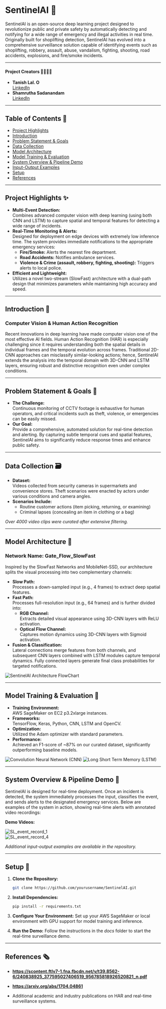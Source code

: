 # SentinelAI 🚀

SentinelAI is an open-source deep learning project designed to revolutionize public and private safety by automatically detecting and notifying for a wide range of emergency and illegal activities in real time. Originally built for shoplifting detection, SentinelAI has evolved into a comprehensive surveillance solution capable of identifying events such as shoplifting, robbery, assault, abuse, vandalism, fighting, shooting, road accidents, explosions, and fire/smoke incidents.

---

#### Project Creators 👨‍💼👩‍💼
- **Tanish Lal. O**  
  [LinkedIn](https://www.linkedin.com/in/tanish-lal/)
- **Shamrutha Sadanandam**  
  [LinkedIn](https://www.linkedin.com/in/shamruthas/)

---

## Table of Contents 📅
- [Project Highlights](#project-highlights)
- [Introduction](#introduction)
- [Problem Statement & Goals](#problem-statement--goals)
- [Data Collection](#data-collection)
- [Model Architecture](#model-architecture)
- [Model Training & Evaluation](#model-training--evaluation)
- [System Overview & Pipeline Demo](#system-overview--pipeline-demo)
- [Input-Output Examples](#input-output-examples)
- [Setup](#setup)
- [References](#references)

---

## Project Highlights ✨
- **Multi-Event Detection:**  
  Combines advanced computer vision with deep learning (using both CNN and LSTM) to capture spatial and temporal features for detecting a wide range of incidents.
- **Real-Time Monitoring & Alerts:**  
  Designed for deployment on edge devices with extremely low inference time. The system provides immediate notifications to the appropriate emergency services:
  - **Fire/Smoke:** Alerts the nearest fire department.
  - **Road Accidents:** Notifies ambulance services.
  - **Violence & Crime (assault, robbery, fighting, shooting):** Triggers alerts to local police.
- **Efficient and Lightweight:**  
  Utilizes a novel two-stream (SlowFast) architecture with a dual-path design that minimizes parameters while maintaining high accuracy and speed.

---

## Introduction 📜
### Computer Vision & Human Action Recognition
Recent innovations in deep learning have made computer vision one of the most effective AI fields. Human Action Recognition (HAR) is especially challenging since it requires understanding both the spatial details in individual frames and the temporal evolution across frames. Traditional 2D-CNN approaches can misclassify similar-looking actions; hence, SentinelAI extends the analysis into the temporal domain with 3D-CNN and LSTM layers, ensuring robust and distinctive recognition even under complex conditions.

---

## Problem Statement & Goals 🎯
- **The Challenge:**  
  Continuous monitoring of CCTV footage is exhaustive for human operators, and critical incidents such as theft, violence, or emergencies can be easily missed.
- **Our Goal:**  
  Provide a comprehensive, automated solution for real-time detection and alerting. By capturing subtle temporal cues and spatial features, SentinelAI aims to significantly reduce response times and enhance public safety.

---

## Data Collection 🗃️
- **Dataset:**  
  Videos collected from security cameras in supermarkets and convenience stores. Theft scenarios were enacted by actors under various conditions and camera angles.
- **Scenarios Include:**  
  - Routine customer actions (item picking, returning, or examining)  
  - Criminal lapses (concealing an item in clothing or a bag)

*Over 4000 video clips were curated after extensive filtering.*

---

## Model Architecture 🎨
### Network Name: **Gate_Flow_SlowFast**
Inspired by the SlowFast Networks and MobileNet-SSD, our architecture splits the visual processing into two complementary channels:
- **Slow Path:**  
  Processes a down-sampled input (e.g., 4 frames) to extract deep spatial features.
- **Fast Path:**  
  Processes full-resolution input (e.g., 64 frames) and is further divided into:
  - **RGB Channel:**  
    Extracts detailed visual appearance using 3D-CNN layers with ReLU activation.
  - **Optical Flow Channel:**  
    Captures motion dynamics using 3D-CNN layers with Sigmoid activation.
- **Fusion & Classification:**  
  Lateral connections merge features from both channels, and subsequent CNN layers combined with LSTM modules capture temporal dynamics. Fully connected layers generate final class probabilities for targeted notifications.

![SentinelAI Architecture FlowChart](https://github.com/TanishLal/SentinalAi/blob/main/DB_Sample/input/SentinelAI%20Architectural%20FlowChart.png)

---

## Model Training & Evaluation 📑
- **Training Environment:**  
  AWS SageMaker on EC2 p3.2xlarge instances.
- **Frameworks:**  
  TensorFlow, Keras, Python, CNN, LSTM and OpenCV.
- **Optimization:**  
  Utilized the Adam optimizer with standard parameters.
- **Performance:**  
  Achieved an F1-score of ~87% on our curated dataset, significantly outperforming baseline models.

![Convolution Neural Network (CNN)](https://github.com/TanishLal/SentinalAi/blob/main/DB_Sample/input/Convolution%20Neural%20Network%20(CNN).png)
![Long Short Term Memory (LSTM) ](https://github.com/TanishLal/SentinalAi/blob/main/DB_Sample/input/Long%20Short%20Term%20Memory%20(LSTM).png)

---

## System Overview & Pipeline Demo 🎥
SentinelAI is designed for real-time deployment. Once an incident is detected, the system immediately processes the input, classifies the event, and sends alerts to the designated emergency services.
Below are examples of the system in action, showing real-time alerts with annotated video recordings:

**Demo Videos:**  

![SL_event_record_1](https://user-images.githubusercontent.com/34807427/172144654-730d19a4-8f04-4a7c-940a-dacf8586973c.gif)  
![SL_event_record_4](https://user-images.githubusercontent.com/34807427/172144715-94d3b4af-5343-4e2c-bb8c-4a23562e0802.gif)

*Additional input-output examples are available in the repository.*

---

## Setup 🔽
1. **Clone the Repository:**  
   ```bash
   git clone https://github.com/yourusername/SentinelAI.git

2. **Install Dependencies:**
   ```bash
   pip install -r requirements.txt

3. **Configure Your Environment:**
   Set up your AWS SageMaker or local environment with GPU support for model training and inference.

4. **Run the Demo:**
   Follow the instructions in the *docs* folder to start the real-time surveillance demo.
   
---

## References 🗞️
-  **https://scontent.ftlv7-1.fna.fbcdn.net/v/t39.8562-6/240838925_377595027406519_956785818926520821_n.pdf**
   
-  **https://arxiv.org/abs/1704.04861**

-  Additional academic and industry publications on HAR and real-time surveillance systems.

  

